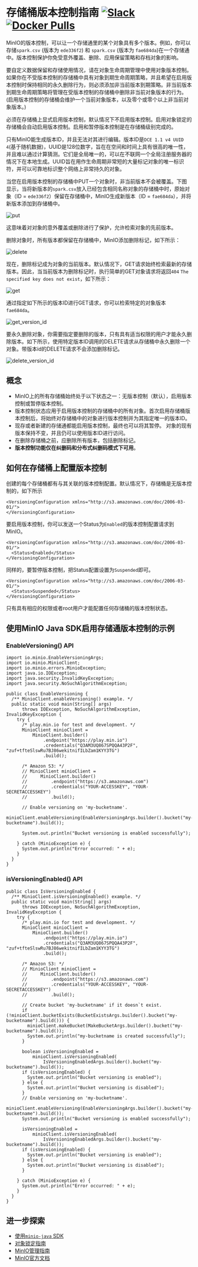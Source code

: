 # 存储桶版本控制指南 [![Slack](https://slack.min.io/slack?type=svg)](https://slack.min.io) [![Docker Pulls](https://img.shields.io/docker/pulls/minio/minio.svg?maxAge=157680000)](https://hub.docker.com/r/minio/minio/)

MinIO的版本控制，可以让一个存储通里的某个对象具有多个版本。例如，你可以存储`spark.csv` (版本为 `ede336f2`) 和 `spark.csv` (版本为 `fae684da`)在一个存储通中。版本控制保护你免受意外覆盖、删除、应用保留策略和存档对象的影响。

要自定义数据保留和存储使用情况，请在对象生命周期管理中使用对象版本控制。如果你在不受版本控制的存储桶中具有对象到期生命周期策略，并且希望在启用版本控制时保持相同的永久删除行为，则必须添加非当前版本到期策略。非当前版本到期生命周期策略将管理在受版本控制的存储桶中删除非当前对象版本的行为。(启用版本控制的存储桶会维护一个当前对象版本，以及零个或零个以上非当前对象版本。) 

必须在存储桶上显式启用版本控制，默认情况下不启用版本控制。启用对象锁定的存储桶会自动启用版本控制。启用和暂停版本控制是在存储桶级别完成的。

只有MinIO能生成版本ID，并且无法对其进行编辑。版本ID是`DCE 1.1 v4 UUID 4`(基于随机数据)，UUID是128位数字，旨在在空间和时间上具有很高的唯一性，并且难以通过计算猜测。它们是全局唯一的，可以在不联网一个全局注册服务器的情况下在本地生成。UUID旨在用作生命周期非常短的大量标记对象的唯一标识符，并可以可靠地标识整个网络上非常持久的对象。

当您在启用版本控制的存储桶中PUT一个对象时，非当前版本不会被覆盖。下图显示，当将新版本的`spark.csv`放入已经包含相同名称对象的存储桶中时，原始对象（ID = `ede336f2`）保留在存储桶中，MinIO生成新版本（ID = `fae684da`），并将新版本添加到存储桶中。

![put](https://raw.githubusercontent.com/minio/minio/master/docs/zh_CN/bucket/versioning/versioning_PUT_versionEnabled.png)

这意味着对对象的意外覆盖或删除进行了保护，允许检索对象的先前版本。

删除对象时，所有版本都保留在存储桶中，MinIO添加删除标记，如下所示：

![delete](https://raw.githubusercontent.com/minio/minio/master/docs/zh_CN/bucket/versioning/versioning_DELETE_versionEnabled.png)

现在，删除标记成为对象的当前版本。默认情况下，GET请求始终检索最新的存储版本。因此，当当前版本为删除标记时，执行简单的GET对象请求将返回`404` `The specified key does not exist`，如下所示：

![get](https://raw.githubusercontent.com/minio/minio/master/docs/zh_CN/bucket/versioning/versioning_GET_versionEnabled.png)

通过指定如下所示的版本ID进行GET请求，你可以检索特定的对象版本`fae684da`。

![get_version_id](https://raw.githubusercontent.com/minio/minio/master/docs/zh_CN/bucket/versioning/versioning_GET_versionEnabled_id.png)

要永久删除对象，你需要指定要删除的版本，只有具有适当权限的用户才能永久删除版本。如下所示，使用特定版本ID调用的DELETE请求从存储桶中永久删除一个对象。带版本id的DELETE请求不会添加删除标记。

![delete_version_id](https://raw.githubusercontent.com/minio/minio/master/docs/zh_CN/bucket/versioning/versioning_DELETE_versionEnabled_id.png)

## 概念
- MinIO上的所有存储桶始终处于以下状态之一：无版本控制（默认），启用版本控制或暂停版本控制。
- 版本控制状态应用于启用版本控制的存储桶中的所有对象。首次启用存储桶版本控制后，将始终对存储桶中的对象进行版本控制并为其指定唯一的版本ID。
- 现存或者新建的存储通都能启用版本控制，最终也可以将其暂停。 对象的现有版本保持不变，并且仍可以使用版本ID进行访问。
- 在删除存储桶之前，应删除所有版本，包括删除标记。
- **版本控制功能仅在纠删码和分布式纠删码模式下可用**。

## 如何在存储桶上配置版本控制
创建的每个存储桶都有与其关联的版本控制配置。默认情况下，存储桶是无版本控制的，如下所示
```
<VersioningConfiguration xmlns="http://s3.amazonaws.com/doc/2006-03-01/">
</VersioningConfiguration>
```

要启用版本控制，你可以发送一个Status为`Enabled`的版本控制配置请求到MinIO。
```
<VersioningConfiguration xmlns="http://s3.amazonaws.com/doc/2006-03-01/">
  <Status>Enabled</Status>
</VersioningConfiguration>
```

同样的，要暂停版本控制，把Status配置设置为`Suspended`即可。
```
<VersioningConfiguration xmlns="http://s3.amazonaws.com/doc/2006-03-01/">
  <Status>Suspended</Status>
</VersioningConfiguration>
```

只有具有相应的权限或者root用户才能配置任何存储桶的版本控制状态。

## 使用MinIO Java SDK启用存储通版本控制的示例

### EnableVersioning() API

```
import io.minio.EnableVersioningArgs;
import io.minio.MinioClient;
import io.minio.errors.MinioException;
import java.io.IOException;
import java.security.InvalidKeyException;
import java.security.NoSuchAlgorithmException;

public class EnableVersioning {
  /** MinioClient.enableVersioning() example. */
  public static void main(String[] args)
      throws IOException, NoSuchAlgorithmException, InvalidKeyException {
    try {
      /* play.min.io for test and development. */
      MinioClient minioClient =
          MinioClient.builder()
              .endpoint("https://play.min.io")
              .credentials("Q3AM3UQ867SPQQA43P2F", "zuf+tfteSlswRu7BJ86wekitnifILbZam1KYY3TG")
              .build();

      /* Amazon S3: */
      // MinioClient minioClient =
      //     MinioClient.builder()
      //         .endpoint("https://s3.amazonaws.com")
      //         .credentials("YOUR-ACCESSKEY", "YOUR-SECRETACCESSKEY")
      //         .build();

      // Enable versioning on 'my-bucketname'.
      minioClient.enableVersioning(EnableVersioningArgs.builder().bucket("my-bucketname").build());

      System.out.println("Bucket versioning is enabled successfully");

    } catch (MinioException e) {
      System.out.println("Error occurred: " + e);
    }
  }
}
```

### isVersioningEnabled() API

```
public class IsVersioningEnabled {
  /** MinioClient.isVersioningEnabled() example. */
  public static void main(String[] args)
      throws IOException, NoSuchAlgorithmException, InvalidKeyException {
    try {
      /* play.min.io for test and development. */
      MinioClient minioClient =
          MinioClient.builder()
              .endpoint("https://play.min.io")
              .credentials("Q3AM3UQ867SPQQA43P2F", "zuf+tfteSlswRu7BJ86wekitnifILbZam1KYY3TG")
              .build();

      /* Amazon S3: */
      // MinioClient minioClient =
      //     MinioClient.builder()
      //         .endpoint("https://s3.amazonaws.com")
      //         .credentials("YOUR-ACCESSKEY", "YOUR-SECRETACCESSKEY")
      //         .build();

      // Create bucket 'my-bucketname' if it doesn`t exist.
      if (!minioClient.bucketExists(BucketExistsArgs.builder().bucket("my-bucketname").build())) {
        minioClient.makeBucket(MakeBucketArgs.builder().bucket("my-bucketname").build());
        System.out.println("my-bucketname is created successfully");
      }

      boolean isVersioningEnabled =
          minioClient.isVersioningEnabled(
              IsVersioningEnabledArgs.builder().bucket("my-bucketname").build());
      if (isVersioningEnabled) {
        System.out.println("Bucket versioning is enabled");
      } else {
        System.out.println("Bucket versioning is disabled");
      }
      // Enable versioning on 'my-bucketname'.
      minioClient.enableVersioning(EnableVersioningArgs.builder().bucket("my-bucketname").build());
      System.out.println("Bucket versioning is enabled successfully");

      isVersioningEnabled =
          minioClient.isVersioningEnabled(
              IsVersioningEnabledArgs.builder().bucket("my-bucketname").build());
      if (isVersioningEnabled) {
        System.out.println("Bucket versioning is enabled");
      } else {
        System.out.println("Bucket versioning is disabled");
      }

    } catch (MinioException e) {
      System.out.println("Error occurred: " + e);
    }
  }
}
```

## 进一步探索
- [使用`minio-java` SDK](https://docs.minio.io/cn/java-client-quickstart-guide.html)
- [对象锁定指南](https://docs.minio.io/docs/minio-bucket-object-lock-guide.html)
- [MinIO管理指南](https://docs.min.io/docs/minio-admin-complete-guide.html)
- [MinIO官方文档](https://docs.min.io/cn/)
